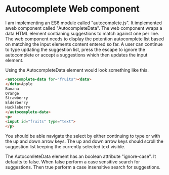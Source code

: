 
# Autocomplete Web component

I am implementing an ES6 module called "autocomplete.js". It implemented aweb component called "AutocompleteData". The web component wraps a data HTML element contianing suggestions to match against one per line. The web component needs to display the potention autocomplete list based on matching the input elements content entered so far. A user can continue to type updating the suggestion list, press the escape to ignore the autocomplete or accept a suggestions which then updates the input element.

Using the AutocompleteData element would look something like this.

```html
<autocomplete-data for="fruits"><data>
</data>Apple
Banana
Orange
Strawberry
Elderberry
Huckleberry
</autocomplete-data>
<p>
<input id="fruits" type="text">
</p>
```

You should be able navigate the select by either continuing to type or with the up and down arrow keys. The up and down arrow keys should scroll the suggestion list keeping the currently selected text visible.

The AutocomleteData element has an boolean attribute "ignore-case". It defaults to false. When false perform a case sensitive search for suggestions. Then true perform a case insensitive search for suggestions.
